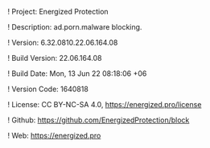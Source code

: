 ! Project: Energized Protection

! Description: ad.porn.malware blocking.

! Version: 6.32.0810.22.06.164.08

! Build Version: 22.06.164.08

! Build Date: Mon, 13 Jun 22 08:18:06 +06

! Version Code: 1640818

! License: CC BY-NC-SA 4.0, https://energized.pro/license

! Github: https://github.com/EnergizedProtection/block

! Web: https://energized.pro
